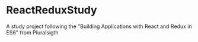 # ReactReduxStudy
A study project following the "Building Applications with React and Redux in ES6" from Pluralsigth
